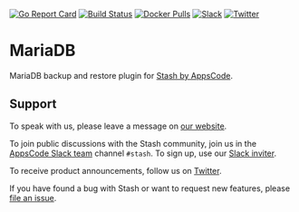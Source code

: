[![Go Report Card](https://goreportcard.com/badge/stash.appscode.dev/mariadb)](https://goreportcard.com/report/stash.appscode.dev/mariadb)
[![Build Status](https://travis-ci.org/stashed/mariadb.svg?branch=master)](https://travis-ci.org/stashed/mariadb)
[![Docker Pulls](https://img.shields.io/docker/pulls/stashed/stash-mariadb.svg)](https://hub.docker.com/r/stashed/stash-mariadb/)
[![Slack](https://shields.io/badge/Join_Slack-salck?color=4A154B&logo=slack)](https://slack.appscode.com)
[![Twitter](https://img.shields.io/twitter/follow/appscodehq.svg?style=social&logo=twitter&label=Follow)](https://twitter.com/intent/follow?screen_name=AppsCodeHQ)

# MariaDB

MariaDB backup and restore plugin for [Stash by AppsCode](https://appscode.com/products/stash).

## Support

To speak with us, please leave a message on [our website](https://appscode.com/contact/).

To join public discussions with the Stash community, join us in the [AppsCode Slack team](https://appscode.slack.com/messages/C8NCX6N23/details/) channel `#stash`. To sign up, use our [Slack inviter](https://slack.appscode.com/).

To receive product announcements, follow us on [Twitter](https://twitter.com/KubeStash).

If you have found a bug with Stash or want to request new features, please [file an issue](https://github.com/stashed/project/issues/new).
